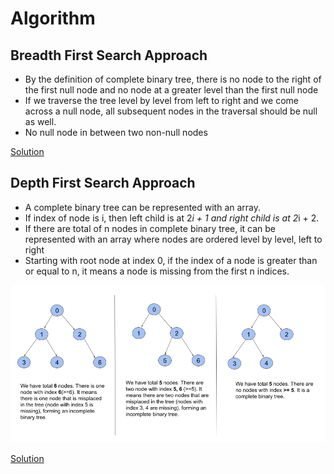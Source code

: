 # Algorithm
## Breadth First Search Approach

* By the definition of complete binary tree, there is no node to the right of the first null node and no node at a greater level than the first null node
* If we traverse the tree level by level from left to right and we come across a null node, all subsequent nodes in  the traversal should be null as well.
* No null node in between two non-null nodes

[Solution](https://github.com/thangarajn1992/leetcode_solutions/blob/main/0958_Check_Completeness_Of_A_Binary_Tree/0958_Solution_BFS.cc)

## Depth First Search Approach

* A complete binary tree can be represented with an array. 
* If index of node is i, then left child is at 2*i + 1 and right child is at 2*i + 2.
* If there are total of n nodes in complete binary tree, it can be represented with an array where nodes are ordered level by level, left to right
* Starting with root node at index 0, if the index of a node is greater than or equal to n, it
means a node is missing from the first n indices.

![Explanation1](https://github.com/thangarajn1992/leetcode_solutions/blob/main/0958_Check_Completeness_Of_A_Binary_Tree/0958_dfs_algo1.png)

[Solution](https://github.com/thangarajn1992/leetcode_solutions/blob/main/0958_Check_Completeness_Of_A_Binary_Tree/0958_Solution_BFS.cc)

